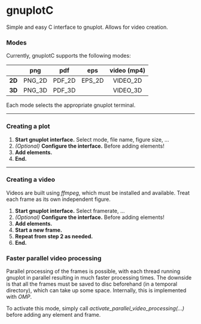 # gnuplotC

Simple and easy C interface to gnuplot. Allows for video creation.

### Modes
Currently, gnuplotC supports the following modes:


|    | **png** | **pdf** | **eps** | **video (mp4)** |
| ---: | :---: | :---: | :---: | :---: |
| **2D** | PNG_2D | PDF_2D | EPS_2D | VIDEO_2D |
| **3D** | PNG_3D | PDF_3D |  | VIDEO_3D |


Each mode selects the appropriate gnuplot terminal. 



---
### Creating a plot

1. **Start gnuplot interface.** Select mode, file name, figure size, ...
2. *(Optional)* **Configure the interface.** Before adding elements!
3. **Add elements.**
4. **End.**


---
### Creating a video
Videos are built using *ffmpeg*, which must be installed and available. Treat each frame as its own independent figure.

1. **Start gnuplot interface.** Select framerate, ...
2. *(Optional)* **Configure the interface.** Before adding elements!
3. **Add elements.**
4. **Start a new frame.**
5. **Repeat from step 2 as needed.**
6. **End.**


### Faster parallel video processing
Parallel processing of the frames is possible, with each thread running gnuplot in parallel resulting in much faster processing times. The downside is that all the frames must be saved to disc beforehand (in a temporal directory), which can take up some space. Internally, this is implemented with *OMP*.

To activate this mode, simply call *activate_parallel_video_processing(...)* before adding any element and frame.


